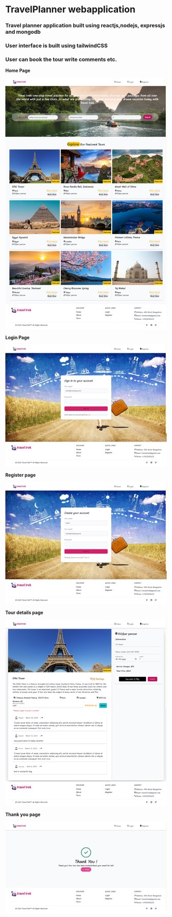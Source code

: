 # TravelPlanner webapplication
### Travel planner application built using reactjs,nodejs, expressjs and mongodb
### User interface is built using tailwindCSS
### User can book the tour write comments etc.

**Home Page**

![Home](/screenshots/homepage.jpeg)

**Login Page**

![Login](/screenshots/loginpage.jpeg)

**Register page**

![Register](/screenshots/registerpage.jpeg)

**Tour details page**

![TourDetails](/screenshots/tourdetails.jpeg)

**Thank you page**

![Thankyou](/screenshots/thankyou.jpeg)
